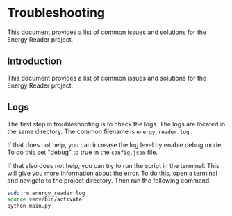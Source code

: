 # Troubleshooting

This document provides a list of common issues and solutions for the Energy Reader project.

## Introduction

This document provides a list of common issues and solutions for the Energy Reader project.

## Logs

The first step in troubleshooting is to check the logs. The logs are located in the same directory. The common filename
is `energy_reader.log`.

If that does not help, you can increase the log level by enable debug mode. To do this set "debug" to true in the
`config.json` file.

If that also does not help, you can try to run the script in the terminal. This will give you more information about
the error. To do this, open a terminal and navigate to the project directory. Then run the following command:

```bash
sudo rm energy_reader.log
source venv/bin/activate
python main.py
```